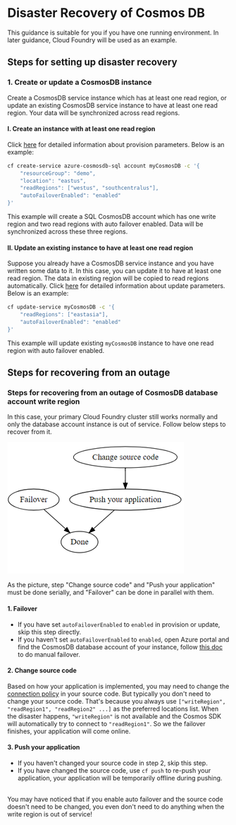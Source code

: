 # Disaster Recovery of Cosmos DB

This guidance is suitable for you if you have one running environment. In later guidance, Cloud Foundry will be used as an example.

## Steps for setting up disaster recovery

### 1. Create or update a CosmosDB instance

Create a CosmosDB service instance which has at least one read region, or update an existing CosmosDB service instance to have at least one read region. Your data will be synchronized across read regions. 

#### I. Create an instance with at least one read region

Click [here](../modules/cosmosdb.md) for detailed information about provision parameters. Below is an example:

```bash
cf create-service azure-cosmosdb-sql account myCosmosDB -c '{
    "resourceGroup": "demo",
    "location": "eastus",
    "readRegions": ["westus", "southcentralus"],
    "autoFailoverEnabled": "enabled"
}'
```

This example will create a SQL CosmosDB account which has one write region and two read regions with auto failover enabled. Data will be synchronized across these three regions. 

#### II. Update an existing instance to have at least one read region

Suppose you already have a CosmosDB service instance and you have written some data to it. In this case, you can update it to have at least one read region. The data in existing region will be copied to read regions automatically. Click [here](../modules/cosmosdb.md) for detailed information about update parameters. Below is an example:

```bash
cf update-service myCosmosDB -c '{
    "readRegions": ["eastasia"],
    "autoFailoverEnabled": "enabled"
}'
```

This example will update existing  `myCosmosDB` instance to have one read region with auto failover enabled.

## Steps for recovering from an outage

### Steps for recovering from an outage of CosmosDB database account write region

In this case, your primary Cloud Foundry cluster still works normally and only the database account instance is out of service. Follow below steps to recover from it.

![p3](./p3.PNG)

As the picture, step "Change source code" and "Push your application" must be done serially, and "Failover" can be done in parallel with them.

#### 1. Failover

- If you have set `autoFailoverEnabled` to `enabled` in provision or update, skip this step directly.
- If you haven't set `autoFailoverEnabled` to `enabled`, open Azure portal and find the CosmosDB database account of your instance,  follow [this doc](https://docs.microsoft.com/en-us/azure/cosmos-db/regional-failover#ManualFailovers) to do manual failover.

#### 2. Change source code

Based on how your application is implemented, you may need to change the [connection policy](https://docs.microsoft.com/en-us/dotnet/api/microsoft.azure.documents.client.connectionpolicy?view=azure-dotnet) in your source code. But typically you don't need to change your source code. That's because you always use `["writeRegion", "readRegion1", "readRegion2" ...]` as the preferred locations list. When the disaster happens, `"writeRegion"` is not available and the Cosmos SDK will automatically try to connect to `"readRegion1"`. So we the failover finishes, your application will come online.

#### 3. Push your application

- If you haven't changed your source code in step 2, skip this step.
- If you have changed the source code, use `cf push` to re-push your application, your application will be temporarily offline during pushing.

<br>
You may have noticed that if you enable auto failover and the source code doesn't need to be changed, you even don't need to do anything when the write region is out of service!